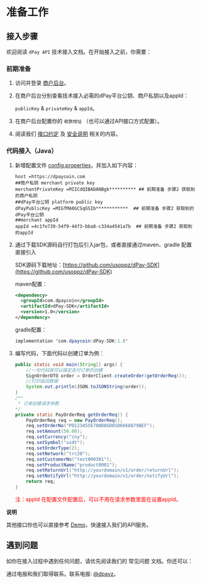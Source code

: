 # 准备工作



## 接入步骤

欢迎阅读 `dPay API` 技术接入文档。在开始接入之前，你需要：

### 前期准备

1. 访问并登录 [商户后台](https://dpaycoin.com/login.html)。

2. 在商户后台分别查看技术接入必需的dPay平台公钥、商户私钥以及appId：

    `publicKey` & `privateKey` & `appId`。

3. 在商户后台配置你的 `收款地址` （也可以通过API接口方式配置）。

4. 阅读我们 [接口约定](https://usoppz.github.io/dPay/#/interface_desc) 及 [安全说明](https://usoppz.github.io/dPay/#/security_desc) 相关的内容。

### 代码接入（Java）

1. 新增配置文件 <u>config.properties</u>，并加入如下内容：

   ```properties
   host =https://dpaycoin.com
   ##商户私钥 merchant private key
   merchantPrivateKey =MIICdQIBADANBgk********** ## 前期准备 步骤2 获取到的商户私钥
   ##dPay平台公钥 platform public key
   dPayPublicKey =MIGfMA0GCSqGSIb************  ## 前期准备 步骤2 获取到的dPay平台公钥
   ##merchant appId
   appId =4c1fe739-54f9-44f3-bba8-c334a4541a7b  ## 前期准备 步骤2 获取到的appId
   ```

2. 通过下载SDK源码自行打包后引入jar包，或者直接通过maven、gradle 配置直接引入

   SDK源码下载地址：[https://github.com/usoppz/dPay-SDK](https://github.com/usoppz/dPay-SDK)

   maven配置：

   ```xml
   <dependency>
     <groupId>com.dpaycoin</groupId>
     <artifactId>dPay-SDK</artifactId>
     <version>1.0</version>
   </dependency>
   ```
   gradle配置：

   ```java
   implementation 'com.dpaycoin:dPay-SDK:1.0'
   ```

   

3. 编写代码，下面代码以创建订单为例：

   ```java
   public static void main(String[] args) {
       //一句代码就可以搞定支付订单的创建
       SignOrderDTO order = OrderClient.createOrder(getOrderReq());
       //打印返回数据
       System.out.println(JSON.toJSONString(order));
   }
   /**
    * 订单创建请求参数
   */
   private static PayOrderReq getOrderReq() {
       PayOrderReq req = new PayOrderReq();
       req.setOrderNo("PO123455678WD8GD0SD6668879BEF");
       req.setAmount(50.00);
       req.setCurrency("cny");
       req.setSymbol("usdt");
       req.setOrderType(2);
       req.setNetwork("trc20");
       req.setCustomerNo("test000301");
       req.setProductName("product0001");
       req.setReturnUrl("http://yourdomain/v1/order/returnUrl");
       req.setNotifyUrl("http://yourdomain/v1/order/notifyUrl");
       return req;
   }
   ```

   <font color='red'>注：appId 在配置文件配置后，可以不用在请求参数里面在设置appId。</font>

   

**说明**

其他接口你也可以直接参考 [Demo](https://github.com/usoppz/dPayDemo-java)，快速接入我们的API服务。

## 遇到问题

如你在接入过程中遇到任何问题，请优先阅读我们的 常见问题 文档。你还可以：

通过电报和我们取得联系。联系电报: [@dpayz](https://t.me/dpayz)。

